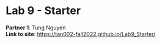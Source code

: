 # Lab 9 - Starter
**Partner 1**: Tung Nguyen \
**Link to site**: https://tan002-fall2022.github.io/Lab9_Starter/